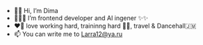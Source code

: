 - 🧞‍♂️ Hi, I’m Dima
- 👨🏽‍💻 I’m frontend developer and AI ingener ✨✨
- ❤️‍🔥 love working hard, traininng hard 💪🏾, travel & Dancehall🇯🇲
- 📫 You can write me to Larra12@ya.ru

<!---
Apolinapolis/Apolinapolis is a ✨ special ✨ repository because its `README.md` (this file) appears on your GitHub profile.
You can click the Preview link to take a look at your changes.
--->

